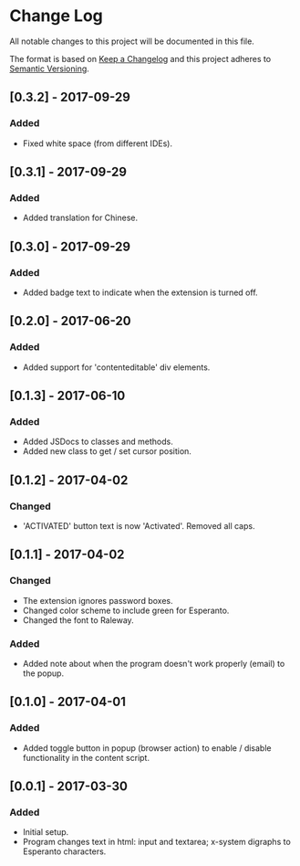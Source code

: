 # Change Log
All notable changes to this project will be documented in this file.

The format is based on [Keep a Changelog](http://keepachangelog.com/)
and this project adheres to [Semantic Versioning](http://semver.org/).

## [0.3.2] - 2017-09-29
### Added
- Fixed white space (from different IDEs).

## [0.3.1] - 2017-09-29
### Added
- Added translation for Chinese.

## [0.3.0] - 2017-09-29
### Added
- Added badge text to indicate when the extension is turned off.

## [0.2.0] - 2017-06-20
### Added
- Added support for 'contenteditable' div elements.

## [0.1.3] - 2017-06-10
### Added
- Added JSDocs to classes and methods.
- Added new class to get / set cursor position.

## [0.1.2] - 2017-04-02
### Changed
- 'ACTIVATED' button text is now 'Activated'. Removed all caps.

## [0.1.1] - 2017-04-02
### Changed
- The extension ignores password boxes.
- Changed color scheme to include green for Esperanto.
- Changed the font to Raleway.
### Added
- Added note about when the program doesn't work properly (email) to the popup.

## [0.1.0] - 2017-04-01
### Added
- Added toggle button in popup (browser action) to enable / disable functionality in the content script. 

## [0.0.1] - 2017-03-30
### Added
- Initial setup.
- Program changes text in html: input and textarea; x-system digraphs to Esperanto characters.
